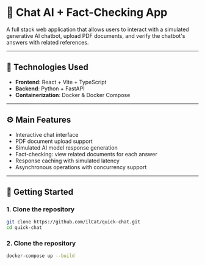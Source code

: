 # 💬 Chat AI + Fact-Checking App

A full stack web application that allows users to interact with a simulated generative AI chatbot, upload PDF documents, and verify the chatbot's answers with related references.

---

## 🧱 Technologies Used

- **Frontend**: React + Vite + TypeScript  
- **Backend**: Python + FastAPI  
- **Containerization**: Docker & Docker Compose

---

## ⚙️ Main Features

- Interactive chat interface
- PDF document upload support
- Simulated AI model response generation
- Fact-checking: view related documents for each answer
- Response caching with simulated latency
- Asynchronous operations with concurrency support

---

## 🚀 Getting Started

### 1. Clone the repository

```bash
git clone https://github.com/ilCat/quick-chat.git
cd quick-chat
```

### 2. Clone the repository

```bash
docker-compose up --build 
```